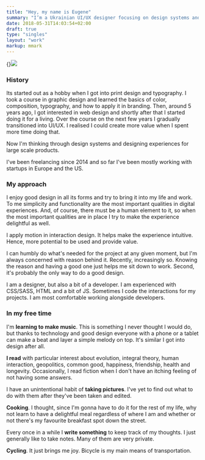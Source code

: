 ```yaml
---
title: "Hey, my name is Eugene"
summary: "I’m a Ukrainian UI/UX designer focusing on design systems and experiences for large scale projects. Currently based in Warsaw, Poland."
date: 2018-05-31T14:03:54+02:00
draft: true
type: "singles"
layout: "work"
markup: mmark
---
```


{}![](/images/about/profile-small.jpg)

### History
Its started out as a hobby when I got into print design and typography. I took a course in graphic design and learned the basics of color, composition, typography, and how to apply it in branding. Then, around 5 years ago, I got interested in web design and shortly after that I started doing it for a living. Over the course on the next few years I gradually transitioned into UI/UX. I realised I could create more value when I spent more time doing that. 

Now I'm thinking through design systems and designing experiences for large scale products.

I've been freelancing since 2014 and so far I've been mostly working with startups in Europe and the US.

### My approach
I enjoy good design in all its forms and try to bring it into my life and work. To me simplicity and functionality are the most important qualities in digital experiences. And, of course, there must be a human element to it, so when the most important qualities are in place I try to make the experience delightful as well.

I apply motion in interaction design. It helps make the experience intuitive. Hence, more potential to be used and provide value.

I can humbly do what's needed for the project at any given moment, but I'm always concerned with reason behind it. Recently, increasingly so. Knowing the reason and having a good one just helps me sit down to work. Second, it's probably the only way to do a good design.

I am a designer, but also a bit of a developer. I am experienced with CSS/SASS, HTML and a bit of JS. Sometimes I code the interactions for my projects. I am most comfortable working alongside developers.

### In my free time
I'm **learning to make music**. This is something I never thought I would do, but thanks to technology and good design everyone with a phone or a tablet can make a beat and layer a simple melody on top. It's similar I got into design after all.

**I read** with particular interest about evolution, integral theory, human interaction,  geopolitics, common good, happiness, friendship, health and longevity. Occasionally, I read fiction when I don't have an itching feeling of not having some answers.

I have an unintentional habit of **taking pictures**. I've yet to find out what to do with them after they've been taken and edited.

**Cooking**. I thought, since I'm gonna have to do it for the rest of my life, why not learn to have a delightful meal regardless of where I am and whether or not there's my favourite breakfast spot down the street.

Every once in a while I **write something** to keep track of my thoughts. I just generally like to take notes. Many of them are very private.

**Cycling**. It just brings me joy. Bicycle is my main means of transportation. 